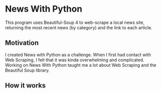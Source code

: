 # News With Python
This program uses Beautiful-Soup 4 to web-scrape a local news site, returning the most recent news (by category) and the link to each article.

## Motivation 
I created News with Python as a challenge. When I first had contact with Web Scraping, I felt that it was kinda overwhelming and complicated. Working on News With Python taught me a lot about Web Scraping and the Beautiful Soup library.

## How it works
